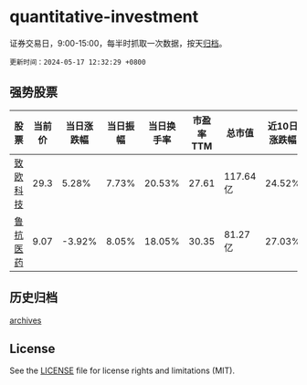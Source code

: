 # quantitative-investment

证券交易日，9:00-15:00，每半时抓取一次数据，按天[归档](archives)。

`更新时间：2024-05-17 12:32:29 +0800`

## 强势股票

|股票|当前价|当日涨跌幅|当日振幅|当日换手率|市盈率TTM|总市值|近10日涨跌幅|
|----|----|----|----|----|----|----|----|
|[致欧科技](https://xueqiu.com/S/SZ301376)|29.3|5.28%|7.73%|20.53%|27.61|117.64亿|24.52%|
|[鲁抗医药](https://xueqiu.com/S/SH600789)|9.07|-3.92%|8.05%|18.05%|30.35|81.27亿|27.03%|

## 历史归档

[archives](archives)

## License

See the [LICENSE](LICENSE) file for license rights and limitations (MIT).